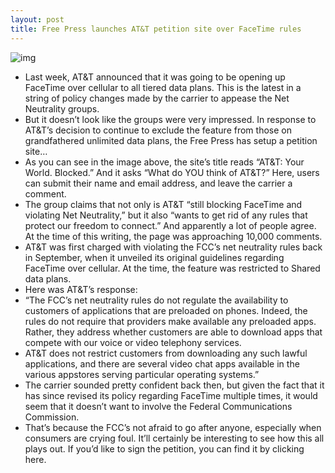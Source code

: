 ```yaml
---
layout: post
title: Free Press launches AT&T petition site over FaceTime rules
---
```

![img](http://media.idownloadblog.com/wp-content/uploads/2013/01/att-petition.png)
* Last week, AT&T announced that it was going to be opening up FaceTime over cellular to all tiered data plans. This is the latest in a string of policy changes made by the carrier to appease the Net Neutrality groups.
* But it doesn’t look like the groups were very impressed. In response to AT&T’s decision to continue to exclude the feature from those on grandfathered unlimited data plans, the Free Press has setup a petition site…
* As you can see in the image above, the site’s title reads “AT&T: Your World. Blocked.” And it asks “What do YOU think of AT&T?” Here, users can submit their name and email address, and leave the carrier a comment.
* The group claims that not only is AT&T “still blocking FaceTime and violating Net Neutrality,” but it also “wants to get rid of any rules that protect our freedom to connect.” And apparently a lot of people agree. At the time of this writing, the page was approaching 10,000 comments.
* AT&T was first charged with violating the FCC’s net neutrality rules back in September, when it unveiled its original guidelines regarding FaceTime over cellular. At the time, the feature was restricted to Shared data plans.
* Here was AT&T’s response:
* “The FCC’s net neutrality rules do not regulate the availability to customers of applications that are preloaded on phones. Indeed, the rules do not require that providers make available any preloaded apps. Rather, they address whether customers are able to download apps that compete with our voice or video telephony services.
* AT&T does not restrict customers from downloading any such lawful applications, and there are several video chat apps available in the various appstores serving particular operating systems.”
* The carrier sounded pretty confident back then, but given the fact that it has since revised its policy regarding FaceTime multiple times, it would seem that it doesn’t want to involve the Federal Communications Commission.
* That’s because the FCC’s not afraid to go after anyone, especially when consumers are crying foul. It’ll certainly be interesting to see how this all plays out. If you’d like to sign the petition, you can find it by clicking here.

